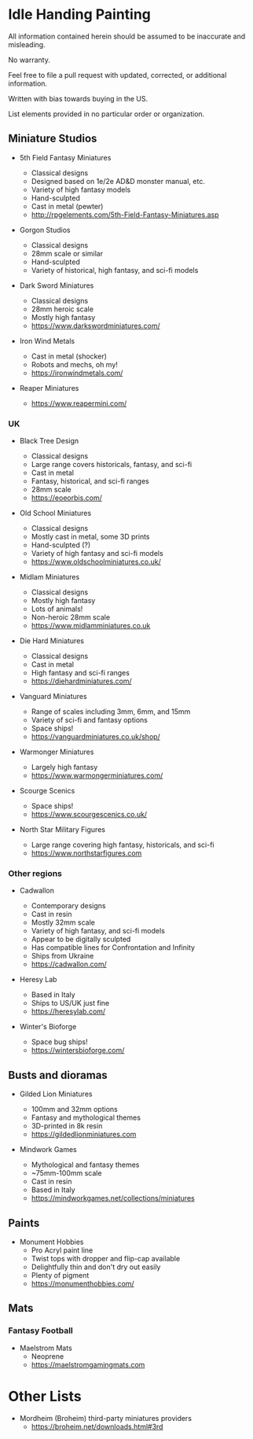 # Idle Handing Painting 

All information contained herein should be assumed to be inaccurate and misleading. 

No warranty. 

Feel free to file a pull request with updated, corrected, or additional information. 

Written with bias towards buying in the US. 

List elements provided in no particular order or organization. 

## Miniature Studios

- 5th Field Fantasy Miniatures
	- Classical designs
	- Designed based on 1e/2e AD&D monster manual, etc.
	- Variety of high fantasy models
	- Hand-sculpted
	- Cast in metal (pewter)
	- <http://rpgelements.com/5th-Field-Fantasy-Miniatures.asp>

- Gorgon Studios
	- Classical designs
	- 28mm scale or similar
	- Hand-sculpted
	- Variety of historical, high fantasy, and sci-fi models

- Dark Sword Miniatures
	- Classical designs
	- 28mm heroic scale
	- Mostly high fantasy
	- <https://www.darkswordminiatures.com/>

- Iron Wind Metals
	- Cast in metal (shocker)
	- Robots and mechs, oh my!
	- <https://ironwindmetals.com/>

- Reaper Miniatures
	- <https://www.reapermini.com/>

### UK

- Black Tree Design
	- Classical designs
	- Large range covers historicals, fantasy, and sci-fi
	- Cast in metal
	- Fantasy, historical, and sci-fi ranges
	- 28mm scale
	- <https://eoeorbis.com/>

- Old School Miniatures
	- Classical designs
	- Mostly cast in metal, some 3D prints
	- Hand-sculpted (?)
	- Variety of high fantasy and sci-fi models
	- <https://www.oldschoolminiatures.co.uk/>

- Midlam Miniatures
	- Classical designs
	- Mostly high fantasy
	- Lots of animals!
	- Non-heroic 28mm scale
	- <https://www.midlamminiatures.co.uk>

- Die Hard Miniatures
	- Classical designs
	- Cast in metal
	- High fantasy and sci-fi ranges
	- <https://diehardminiatures.com/>

- Vanguard Miniatures
	- Range of scales including 3mm, 6mm, and 15mm
	- Variety of sci-fi and fantasy options
	- Space ships!
	- <https://vanguardminiatures.co.uk/shop/>

- Warmonger Miniatures
	- Largely high fantasy
	- <https://www.warmongerminiatures.com/>

- Scourge Scenics
	- Space ships!
	- <https://www.scourgescenics.co.uk/>

- North Star Military Figures
	- Large range covering high fantasy, historicals, and sci-fi
	- <https://www.northstarfigures.com>

### Other regions

- Cadwallon
	- Contemporary designs
	- Cast in resin
	- Mostly 32mmscale
	- Variety of high fantasy, and sci-fi models
	- Appear to be digitally sculpted
	- Has compatible lines for Confrontation and Infinity
	- Ships from Ukraine
	- <https://cadwallon.com/>

- Heresy Lab
	- Based in Italy
	- Ships to US/UK just fine
	- <https://heresylab.com/>

- Winter's Bioforge
	- Space bug ships!
	- <https://wintersbioforge.com/>

## Busts and dioramas

- Gilded Lion Miniatures
	- 100mm and 32mm options
	- Fantasy and mythological themes
	- 3D-printed in 8k resin
	- <https://gildedlionminiatures.com>

- Mindwork Games
	- Mythological and fantasy themes
	- ~75mm-100mm scale
	- Cast in resin
	- Based in Italy
	- <https://mindworkgames.net/collections/miniatures>

## Paints

- Monument Hobbies
	- Pro Acryl paint line
	- Twist tops with dropper and flip-cap available
	- Delightfully thin and don't dry out easily
	- Plenty of pigment
	- <https://monumenthobbies.com/>

## Mats

### Fantasy Football

- Maelstrom Mats
	- Neoprene
	- <https://maelstromgamingmats.com>

# Other Lists

- Mordheim (Broheim) third-party miniatures providers
	- <https://broheim.net/downloads.html#3rd>
